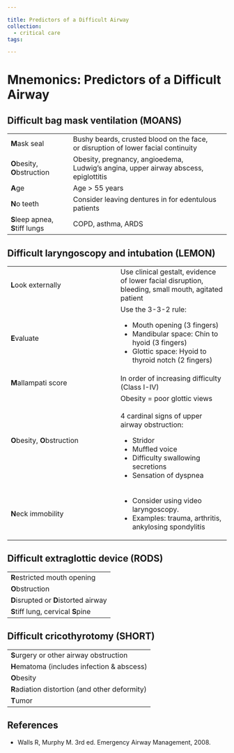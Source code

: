 ```yaml
---

title: Predictors of a Difficult Airway
collection:
  - critical care
tags:

---
```


# Mnemonics: Predictors of a Difficult Airway

## Difficult bag mask ventilation (MOANS)

|                              |                                                                                     |
|------------------------------|-------------------------------------------------------------------------------------|
| **M**ask seal                | Bushy beards, crusted blood on the face, or disruption of lower facial continuity   |
| **O**besity, **O**bstruction | Obesity, pregnancy, angioedema, Ludwig’s angina, upper airway abscess, epiglottitis |
| **A**ge                      | Age &gt; 55 years                                                                   |
| **N**o teeth                 | Consider leaving dentures in for edentulous patients                                |
| **S**leep apnea, **S**tiff lungs               | COPD, asthma, ARDS                                                                  |

## Difficult laryngoscopy and intubation (LEMON)

<table>
<colgroup>
<col width="50%" />
<col width="50%" />
</colgroup>
<tbody>
<tr class="odd">
<td><strong>L</strong>ook externally</td>
<td>Use clinical gestalt, evidence of lower facial disruption, bleeding, small mouth, agitated patient<br />
</td>
</tr>
<tr class="even">
<td><strong>E</strong>valuate</td>
<td>Use the 3-3-2 rule:<br />

<ul>
<li>Mouth opening (3 fingers)<br />
</li>
<li>Mandibular space: Chin to hyoid (3 fingers) <br />
</li>
<li>Glottic space: Hyoid to thyroid notch (2 fingers)<br />
</li>
</ul></td>
</tr>
<tr class="odd">
<td><strong>M</strong>allampati score</td>
<td>In order of increasing difficulty (Class I-IV)<br />
</td>
</tr>
<tr class="even">
<td><strong>O</strong>besity, <strong>O</strong>bstruction</td>
<td>Obesity = poor glottic views<br />
<br />
4 cardinal signs of upper airway obstruction:<br />

<ul>
<li>Stridor<br />
</li>
<li>Muffled voice<br />
</li>
<li>Difficulty swallowing secretions<br />
</li>
<li>Sensation of dyspnea<br />
</li>
</ul></td>
</tr>
<tr class="odd">
<td><strong>N</strong>eck immobility</td>
<td><ul>
<li>Consider using video laryngoscopy.<br />
</li>
<li>Examples: trauma, arthritis, ankylosing spondylitis<br />
</li>
</ul></td>
</tr>
</tbody>
</table>

## Difficult extraglottic device (RODS)


|                                       |
|---------------------------------------|
| **R**estricted mouth opening          |
| **O**bstruction                       |
| **D**isrupted or **D**istorted airway |
| **S**tiff lung, cervical **S**pine    |

## Difficult cricothyrotomy (SHORT)

|                                                |
|------------------------------------------------|
| **S**urgery or other airway obstruction        |
| **H**ematoma (includes infection & abscess)    |
| **O**besity                                    |
| **R**adiation distortion (and other deformity) |
| **T**umor                                      |

## References

-   Walls R, Murphy M. 3rd ed. Emergency Airway Management, 2008.
